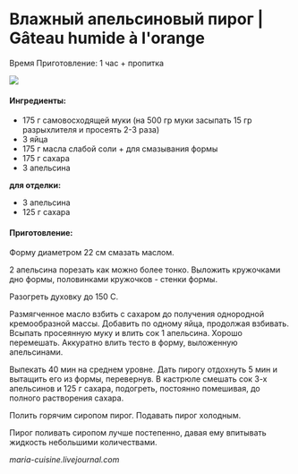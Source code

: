 # Влажный апельсиновый пирог \| Gâteau humide à l'orange

Время Приготовление: 1 час + пропитка

![](http://img-fotki.yandex.ru/get/4419/116309764.b/0_6e69c_ac396b5_L.jpg)

#### Ингредиенты:

* 175 г самовосходящей муки \(на 500 гр муки засыпать 15 гр разрыхлителя и просеять 2-3 раза\)
* 3 яйца
* 175 г масла слабой соли + для смазывания формы
* 175 г сахара
* 3 апельсина

**для отделки:**

* 3 апельсина
* 125 г сахара

#### Приготовление:

Форму диаметром 22 см смазать маслом.

2 апельсина порезать как можно более тонко. Выложить кружочками дно формы, половинками кружочков - стенки формы.

Разогреть духовку до 150 С.

Размягченное масло взбить с сахаром до получения однородной кремообразной массы. Добавить по одному яйца, продолжая взбивать. Всыпать просеянную муку и влить сок 1 апельсина. Хорошо перемешать. Аккуратно влить тесто в форму, выложенную апельсинами.

Выпекать 40 мин на среднем уровне. Дать пирогу отдохнуть 5 мин и вытащить его из формы, перевернув. В кастрюле смешать сок 3-х апельсинов и 125 г сахара, подогреть, постоянно помешивая, до полного растворения сахара.

Полить горячим сиропом пирог. Подавать пирог холодным.

Пирог поливать сиропом лучше постепенно, давая ему впитывать жидкость небольшими количествами.

_maria-cuisine.livejournal.com_

